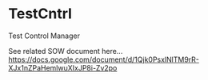 # TestCntrl
Test Control Manager

See related SOW document here...
https://docs.google.com/document/d/1Qjk0PsxlNlTM9rR-XJx1nZPaHemlwuXIxJP8i-Zv2po
